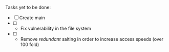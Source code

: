 Tasks yet to be done:
 - [ ] Create main
 - [ ] - Fix vulnerability in the file system
 - [ ] - Remove *redundant* salting in order to increase access speeds (over 100 fold)
